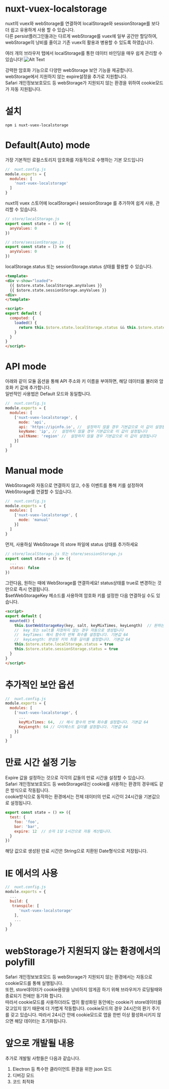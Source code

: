 # nuxt-vuex-localstorage
nuxt의 vuex와 webStorage를 연결하여 localStorage와 sessionStorage를 보다 더 쉽고 유용하게 사용 할 수 있습니다.  
다른 persist플러그인들과는 다르게 webStorage를 vuex에 일부 공간만 할당하여, webStorage의 낭비를 줄이고 기존 vuex의 활용과 병용할 수 있도록 하였습니다.  
  
여러 개의 브라우저 탭에서 localStorage를 통한 데이터 바인딩을 매우 쉽게 관리할 수 있습니다!
![Alt Text](https://github.com/rubystarashe/nuxt-vuex-localstorage/blob/master/localstorage.gif)    

강력한 암호화 기능으로 다양한 webStorage 보안 기능을 제공합니다.  
webStorage에서 지원하지 않는 expire설정을 추가로 지원합니다.  
Safari 개인정보보호모드 등 webStorage가 지원되지 않는 환경을 위하여 cookie모드가 자동 지원됩니다.

# 설치
```
npm i nuxt-vuex-localstorage
```

# Default(Auto) mode
가장 기본적인 로컬스토리지 암호화를 자동적으로 수행하는 기본 모드입니다
```js
//  nuxt.config.js
module.exports = {
  modules: [
    'nuxt-vuex-localstorage'
  ]
}
```

nuxt의 vuex 스토어에 localStorage나 sessionStorage 를 추가하여 쉽게 사용, 관리할 수 있습니다.  
```js
// store/localStorage.js
export const state = () => ({
  anyValues: 0
})

// store/sessionStorage.js
export const state = () => ({
  anyValues: 0
})
```

localStorage.status 또는 sessionStorage.status 상태를 활용할 수 있습니다.
```html
<template>
<div v-show="loaded">
  {{ $store.state.localStorage.anyValues }}
  {{ $store.state.sessionStorage.anyValues }}
<div>
</template>

<script>
export default {
  computed: {
    loaded() {
      return this.$store.state.localStorage.status && this.$store.state.sessionStorage.status
    }
  }
}
</script>
```

# API mode
아래와 같이 모듈 옵션을 통해 API 주소와 키 이름을 부여하면, 해당 데이터를 불러와 암호화 키 값에 추가합니다.  
일반적인 사용법은 Default 모드와 동일합니다.
```js
//  nuxt.config.js
module.exports = {
  modules: [
    ['nuxt-vuex-localstorage', {
      mode: 'api',
      api: 'https://ipinfo.io', //  설정하지 않을 경우 기본값으로 이 값이 설정됩니다
      keyName: 'ip', //  설정하지 않을 경우 기본값으로 이 값이 설정됩니다
      saltName: 'region' //  설정하지 않을 경우 기본값으로 이 값이 설정됩니다
    }]
  ]
}
```

# Manual mode
WebStorage와 자동으로 연결하지 않고, 수동 이벤트를 통해 키를 설정하여 WebStorage를 연결할 수 있습니다.
```js
//  nuxt.config.js
module.exports = {
  modules: [
    ['nuxt-vuex-localstorage', {
      mode: 'manual'
    }]
  ]
}
```
먼저, 사용하실 WebStorage 의 store 파일에 status 상태를 추가하세요
```js
// store/localStorage.js 또는 store/sessionStorage.js
export const state = () => ({
  ...
  status: false
})
```
그런다음, 원하는 때에 WebStorage를 연결하세요! status상태를 true로 변경하는 것 만으로 즉시 연결됩니다.  
$setWebStorageKey 메소드를 사용하여 암호화 키를 설정한 다음 연결하실 수도 있습니다.
```html
<script>
export default {
  mounted() {
    this.$setWebStorageKey(key, salt, keyMixTimes, keyLength)  // 원하는 값으로 암호화 키를 설정하세요
    //  key 또는 salt를 지정하지 않는 경우 자동으로 생성됩니다
    //  keyTimes: 해시 함수의 반복 회수를 설정합니다. 기본값 64
    //  keyLength: 완성된 키의 최종 길이를 설정합니다. 기본값 64
    this.$store.state.localStorage.status = true
    this.$store.state.sessionStorage.status = true
  }
}
</script>
```

# 추가적인 보안 옵션
```js
//  nuxt.config.js
module.exports = {
  modules: [
    ['nuxt-vuex-localstorage', {
      ...
      keyMixTimes: 64,  // 해시 함수의 반복 회수를 설정합니다. 기본값 64
      KeyLength: 64 // 다이제스트 길이를 설정합니다. 기본값 64
    }]
  ]
}
```

# 만료 시간 설정 기능
Expire 값을 설정하는 것으로 각각의 값들의 만료 시간을 설정할 수 있습니다.  
Safari 개인정보보호모드 등 webStorage대신 cookie를 사용하는 환경의 경우에도 같은 방식으로 작동됩니다.  
cookie방식으로 동작하는 환경에서는 전체 데이터의 만료 시간이 24시간을 기본값으로 설정됩니다.
```js
export const state = () => ({
  test: {
    foo: 'foo',
    bar: 'bar',
    expire: 12  // 숫자 1당 1시간으로 자동 계산됩니다.
  }
})
```
해당 값으로 생성된 만료 시간은 String으로 치환된 Date형식으로 저장됩니다.

# IE 에서의 사용
```js
//  nuxt.config.js
module.exports = {
  ...
  build: {
   transpile: [
      'nuxt-vuex-localstorage'
    ],
    ...
  }
}
```

# webStorage가 지원되지 않는 환경에서의 polyfill
Safari 개인정보보호모드 등 webStorage가 지원되지 않는 환경에서는 자동으로 cookie모드를 통해 실행됩니다.  
또한, store데이터가 cookie용량을 낭비하지 않게끔 하기 위해 브라우저가 로딩될때와 종료되기 전에만 동기화 합니다.  
따라서 cookie모드를 사용하더라도 앱이 활성화된 동안에는 cookie가 store데이터를 갖고있지 않기 때문에 더 가볍게 작동합니다. 
cookie모드의 경우 24시간의 환기 주기를 갖고 있습니다. 따라서 24시간 안에 cookie모드로 앱을 한번 이상 활성화시키지 않으면 해당 데이터는 초기화됩니다.

# 앞으로 개발될 내용
추가로 개발될 사항들은 다음과 같습니다.  
1. Electron 등 특수한 클라이언트 환경을 위한 json 모드
2. 디버깅 모드
3. 코드 최적화
